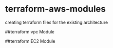 # terraform-aws-modules
creating terraform files for the existing architecture

##terraform vpc Module

##terraform EC2 Module